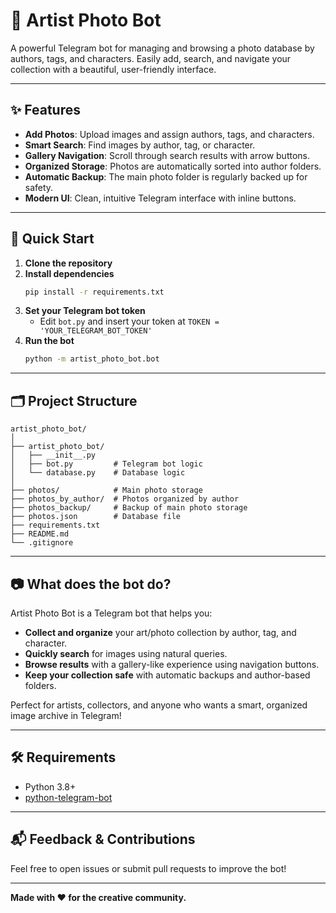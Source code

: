 # 🎨 Artist Photo Bot

A powerful Telegram bot for managing and browsing a photo database by authors, tags, and characters. Easily add, search, and navigate your collection with a beautiful, user-friendly interface.

---

## ✨ Features

- **Add Photos**: Upload images and assign authors, tags, and characters.
- **Smart Search**: Find images by author, tag, or character.
- **Gallery Navigation**: Scroll through search results with arrow buttons.
- **Organized Storage**: Photos are automatically sorted into author folders.
- **Automatic Backup**: The main photo folder is regularly backed up for safety.
- **Modern UI**: Clean, intuitive Telegram interface with inline buttons.

---

## 🚀 Quick Start

1. **Clone the repository**
2. **Install dependencies**
   ```bash
   pip install -r requirements.txt
   ```
3. **Set your Telegram bot token**
   - Edit `bot.py` and insert your token at `TOKEN = 'YOUR_TELEGRAM_BOT_TOKEN'`
4. **Run the bot**
   ```bash
   python -m artist_photo_bot.bot
   ```

---

## 🗂️ Project Structure

```
artist_photo_bot/
│
├── artist_photo_bot/
│   ├── __init__.py
│   ├── bot.py         # Telegram bot logic
│   └── database.py    # Database logic
│
├── photos/            # Main photo storage
├── photos_by_author/  # Photos organized by author
├── photos_backup/     # Backup of main photo storage
├── photos.json        # Database file
├── requirements.txt
├── README.md
└── .gitignore
```

---

## 📷 What does the bot do?

Artist Photo Bot is a Telegram bot that helps you:
- **Collect and organize** your art/photo collection by author, tag, and character.
- **Quickly search** for images using natural queries.
- **Browse results** with a gallery-like experience using navigation buttons.
- **Keep your collection safe** with automatic backups and author-based folders.

Perfect for artists, collectors, and anyone who wants a smart, organized image archive in Telegram!

---

## 🛠️ Requirements
- Python 3.8+
- [python-telegram-bot](https://python-telegram-bot.org/)

---

## 📬 Feedback & Contributions

Feel free to open issues or submit pull requests to improve the bot!

---

**Made with ❤️ for the creative community.**
